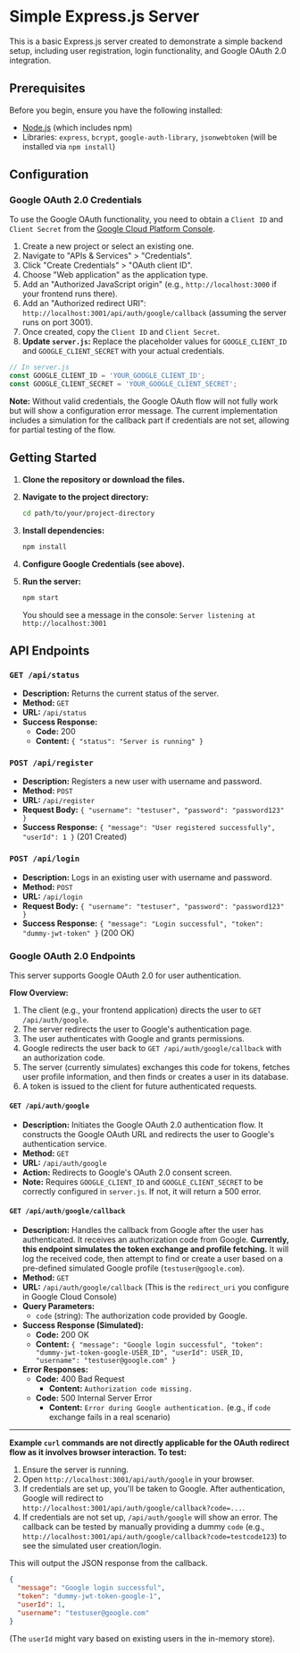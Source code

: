 # Simple Express.js Server

This is a basic Express.js server created to demonstrate a simple backend setup, including user registration, login functionality, and Google OAuth 2.0 integration.

## Prerequisites

Before you begin, ensure you have the following installed:
- [Node.js](https://nodejs.org/) (which includes npm)
- Libraries: `express`, `bcrypt`, `google-auth-library`, `jsonwebtoken` (will be installed via `npm install`)

## Configuration

### Google OAuth 2.0 Credentials

To use the Google OAuth functionality, you need to obtain a `Client ID` and `Client Secret` from the [Google Cloud Platform Console](https://console.cloud.google.com/).

1.  Create a new project or select an existing one.
2.  Navigate to "APIs & Services" > "Credentials".
3.  Click "Create Credentials" > "OAuth client ID".
4.  Choose "Web application" as the application type.
5.  Add an "Authorized JavaScript origin" (e.g., `http://localhost:3000` if your frontend runs there).
6.  Add an "Authorized redirect URI": `http://localhost:3001/api/auth/google/callback` (assuming the server runs on port 3001).
7.  Once created, copy the `Client ID` and `Client Secret`.
8.  **Update `server.js`:** Replace the placeholder values for `GOOGLE_CLIENT_ID` and `GOOGLE_CLIENT_SECRET` with your actual credentials.

```javascript
// In server.js
const GOOGLE_CLIENT_ID = 'YOUR_GOOGLE_CLIENT_ID';
const GOOGLE_CLIENT_SECRET = 'YOUR_GOOGLE_CLIENT_SECRET';
```

**Note:** Without valid credentials, the Google OAuth flow will not fully work but will show a configuration error message. The current implementation includes a simulation for the callback part if credentials are not set, allowing for partial testing of the flow.

## Getting Started

1.  **Clone the repository or download the files.**

2.  **Navigate to the project directory:**
    ```bash
    cd path/to/your/project-directory
    ```

3.  **Install dependencies:**
    ```bash
    npm install
    ```

4.  **Configure Google Credentials (see above).**

5.  **Run the server:**
    ```bash
    npm start
    ```
    You should see a message in the console: `Server listening at http://localhost:3001`

## API Endpoints

### `GET /api/status`

-   **Description:** Returns the current status of the server.
-   **Method:** `GET`
-   **URL:** `/api/status`
-   **Success Response:**
    -   **Code:** 200
    -   **Content:** `{ "status": "Server is running" }`

### `POST /api/register`

-   **Description:** Registers a new user with username and password.
-   **Method:** `POST`
-   **URL:** `/api/register`
-   **Request Body:** `{ "username": "testuser", "password": "password123" }`
-   **Success Response:** `{ "message": "User registered successfully", "userId": 1 }` (201 Created)

### `POST /api/login`

-   **Description:** Logs in an existing user with username and password.
-   **Method:** `POST`
-   **URL:** `/api/login`
-   **Request Body:** `{ "username": "testuser", "password": "password123" }`
-   **Success Response:** `{ "message": "Login successful", "token": "dummy-jwt-token" }` (200 OK)

### Google OAuth 2.0 Endpoints

This server supports Google OAuth 2.0 for user authentication.

**Flow Overview:**
1.  The client (e.g., your frontend application) directs the user to `GET /api/auth/google`.
2.  The server redirects the user to Google's authentication page.
3.  The user authenticates with Google and grants permissions.
4.  Google redirects the user back to `GET /api/auth/google/callback` with an authorization code.
5.  The server (currently simulates) exchanges this code for tokens, fetches user profile information, and then finds or creates a user in its database.
6.  A token is issued to the client for future authenticated requests.

#### `GET /api/auth/google`

-   **Description:** Initiates the Google OAuth 2.0 authentication flow. It constructs the Google OAuth URL and redirects the user to Google's authentication service.
-   **Method:** `GET`
-   **URL:** `/api/auth/google`
-   **Action:** Redirects to Google's OAuth 2.0 consent screen.
-   **Note:** Requires `GOOGLE_CLIENT_ID` and `GOOGLE_CLIENT_SECRET` to be correctly configured in `server.js`. If not, it will return a 500 error.

#### `GET /api/auth/google/callback`

-   **Description:** Handles the callback from Google after the user has authenticated. It receives an authorization code from Google.
    **Currently, this endpoint simulates the token exchange and profile fetching.** It will log the received code, then attempt to find or create a user based on a pre-defined simulated Google profile (`testuser@google.com`).
-   **Method:** `GET`
-   **URL:** `/api/auth/google/callback` (This is the `redirect_uri` you configure in Google Cloud Console)
-   **Query Parameters:**
    -   `code` (string): The authorization code provided by Google.
-   **Success Response (Simulated):**
    -   **Code:** 200 OK
    -   **Content:** `{ "message": "Google login successful", "token": "dummy-jwt-token-google-USER_ID", "userId": USER_ID, "username": "testuser@google.com" }`
-   **Error Responses:**
    -   **Code:** 400 Bad Request
        -   **Content:** `Authorization code missing.`
    -   **Code:** 500 Internal Server Error
        -   **Content:** `Error during Google authentication.` (e.g., if `code` exchange fails in a real scenario)

---

**Example `curl` commands are not directly applicable for the OAuth redirect flow as it involves browser interaction. To test:**
1. Ensure the server is running.
2. Open `http://localhost:3001/api/auth/google` in your browser.
3. If credentials are set up, you'll be taken to Google. After authentication, Google will redirect to `http://localhost:3001/api/auth/google/callback?code=...`.
4. If credentials are not set up, `/api/auth/google` will show an error. The callback can be tested by manually providing a dummy `code` (e.g., `http://localhost:3001/api/auth/google/callback?code=testcode123`) to see the simulated user creation/login.

This will output the JSON response from the callback.
```json
{
  "message": "Google login successful",
  "token": "dummy-jwt-token-google-1",
  "userId": 1,
  "username": "testuser@google.com"
}
```
(The `userId` might vary based on existing users in the in-memory store).
